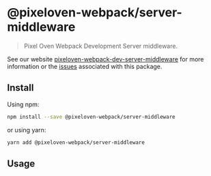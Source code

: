 # @pixeloven-webpack/server-middleware

> Pixel Oven Webpack Development Server middleware.

See our website [pixeloven-webpack-dev-server-middleware](https://github.com/pixeloven/pixeloven) for more information or the [issues](https://github.com/pixeloven/pixeloven) associated with this package.

## Install

Using npm:

```sh
npm install --save @pixeloven-webpack/server-middleware
```

or using yarn:

```sh
yarn add @pixeloven-webpack/server-middleware
```

## Usage
